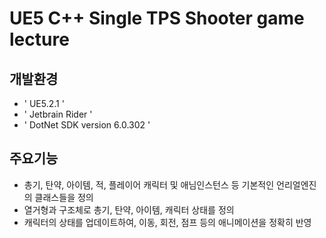 # UE5 C++ Single TPS Shooter game lecture

## 개발환경
- ' UE5.2.1 '
- ' Jetbrain Rider '
- ' DotNet SDK version 6.0.302 '

## 주요기능
- 총기, 탄약, 아이템, 적, 플레이어 캐릭터 및 애님인스턴스 등 기본적인 언리얼엔진의 클래스들을 정의
- 열거형과 구조체로 총기, 탄약, 아이템, 캐릭터 상태를 정의
- 캐릭터의 상태를 업데이트하여, 이동, 회전, 점프 등의 애니메이션을 정확히 반영
